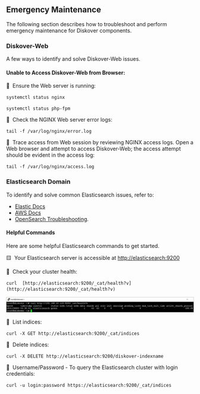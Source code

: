 <p id=“maintenance_emergency”></p>

## Emergency Maintenance

The following section describes how to troubleshoot and perform emergency maintenance for Diskover components.

### Diskover-Web

A few ways to identify and solve Diskover-Web issues.

#### Unable to Access Diskover-Web from Browser:

🔴 &nbsp;Ensure the Web server is running:
```
systemctl status nginx
```

```
systemctl status php-fpm
```

🔴 &nbsp;Check the NGINX Web server error logs:
```
tail -f /var/log/nginx/error.log
```

🔴 &nbsp;Trace access from Web session by reviewing NGINX access logs. Open a Web browser and attempt to access Diskover-Web; the access attempt should be evident in the access log:
```
tail -f /var/log/nginx/access.log
```

### Elasticsearch Domain

To identify and solve common Elasticsearch issues, refer to:
  - [Elastic Docs](https://www.elastic.co/docs)
  - [AWS Docs](https://aws.amazon.com/documentation-overview/?nc2=h_ql_doc_do)
  - [OpenSearch Troubleshooting](https://docs.aws.amazon.com/opensearch-service/latest/developerguide/handling-errors.html).

#### Helpful Commands

Here are some helpful Elasticsearch commands to get started.

🟨 &nbsp;Your Elasticsearch server is accessible at [http://elasticsearch:9200](http://elasticsearch:9200/)

🔴 &nbsp;Check your cluster health:
```
curl  [http://elasticsearch:9200/_cat/health?v](http://elasticsearch:9200/_cat/health?v)
```

![Image: Cluster Health Check](images/image_elasticsearch_cluster_health_check.png)

🔴 &nbsp;List indices:
```
curl -X GET http://elasticsearch:9200/_cat/indices
```

🔴 &nbsp;Delete indices:
```
curl -X DELETE http://elasticsearch:9200/diskover-indexname
```

🔴 &nbsp;Username/Password - To query the Elasticsearch cluster with login credentials:
```
curl -u login:password https://elasticsearch:9200/_cat/indices
```
